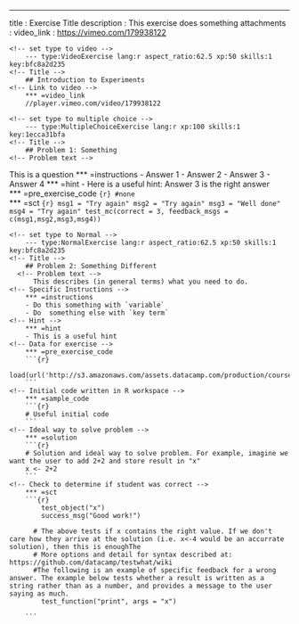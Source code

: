 <!-- Course information --> 
  ---
  title       : Exercise Title
  description : This exercise does something
  attachments :
  video_link : https://vimeo.com/179938122

<!-- First Exercise - Video--> 
    <!-- set type to video --> 
        --- type:VideoExercise lang:r aspect_ratio:62.5 xp:50 skills:1 key:bfc8a2d235
    <!-- Title --> 
        ## Introduction to Experiments
    <!-- Link to video --> 
        *** =video_link
        //player.vimeo.com/video/179938122

<!-- Second Exercise - Multiple Choice--> 
    <!-- set type to multiple choice --> 
        --- type:MultipleChoiceExercise lang:r xp:100 skills:1 key:1ecca31bfa
    <!-- Title --> 
        ## Problem 1: Something
    <!-- Problem text --> 
This is a question
    <!-- Choices --> 
      *** =instructions
      - Answer 1
      - Answer 2
      - Answer 3
      - Answer 4
    <!-- Hints --> 
      *** =hint
      - Here is a useful hint: Answer 3 is the right answer
    <!-- Not clear whether this syntax is necessary -->   
      *** =pre_exercise_code
      ```{r}
      #none
      ```
    <!-- Feedback dependent on answer. test_mc identifies which is correct  -->   
      *** =sct
      ```{r}
      msg1 = "Try again"
      msg2 = "Try again"
      msg3 = "Well done"
      msg4 = "Try again"
      test_mc(correct = 3, feedback_msgs = c(msg1,msg2,msg3,msg4))
      ```

<!-- Third Exercise -  Coding with R--> 
    <!-- set type to Normal --> 
        --- type:NormalExercise lang:r aspect_ratio:62.5 xp:50 skills:1 key:bfc8a2d235
    <!-- Title --> 
        ## Problem 2: Something Different
      <!-- Problem text -->
          This describes (in general terms) what you need to do.
    <!-- Specific Instructions -->
        *** =instructions
        - Do this something with `variable`
        - Do  something else with `key term` 
    <!-- Hint -->
        *** =hint
        - This is a useful hint
    <!-- Data for exercise -->
        *** =pre_exercise_code
        ```{r}
        load(url('http://s3.amazonaws.com/assets.datacamp.com/production/course_1566/datasets/OHIEexperimental.Rda'))
        ```
    <!-- Initial code written in R workspace -->
        *** =sample_code
        ```{r}
        # Useful initial code
        ```
    <!-- Ideal way to solve problem -->
        *** =solution
        ```{r}
        # Solution and ideal way to solve problem. For example, imagine we want the user to add 2+2 and store result in "x"
        x <- 2+2
        ```
    <!-- Check to determine if student was correct -->
        *** =sct
        ```{r}
            test_object("x")
            success_msg("Good work!")

          # The above tests if x contains the right value. If we don't care how they arrive at the solution (i.e. x<-4 would be an accurrate solution), then this is enoughThe
          # More options and detail for syntax described at: https://github.com/datacamp/testwhat/wiki
          #The following is an example of specific feedback for a wrong answer. The example below tests whether a result is written as a string rather than as a number, and provides a message to the user saying as much.
            test_function("print", args = "x")
          
        ```


